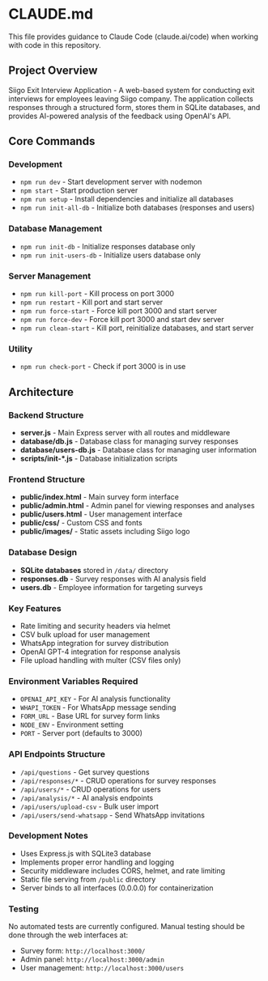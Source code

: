 # CLAUDE.md

This file provides guidance to Claude Code (claude.ai/code) when working with code in this repository.

## Project Overview

Siigo Exit Interview Application - A web-based system for conducting exit interviews for employees leaving Siigo company. The application collects responses through a structured form, stores them in SQLite databases, and provides AI-powered analysis of the feedback using OpenAI's API.

## Core Commands

### Development
- `npm run dev` - Start development server with nodemon
- `npm start` - Start production server
- `npm run setup` - Install dependencies and initialize all databases
- `npm run init-all-db` - Initialize both databases (responses and users)

### Database Management
- `npm run init-db` - Initialize responses database only
- `npm run init-users-db` - Initialize users database only

### Server Management
- `npm run kill-port` - Kill process on port 3000
- `npm run restart` - Kill port and start server
- `npm run force-start` - Force kill port 3000 and start server
- `npm run force-dev` - Force kill port 3000 and start dev server
- `npm run clean-start` - Kill port, reinitialize databases, and start server

### Utility
- `npm run check-port` - Check if port 3000 is in use

## Architecture

### Backend Structure
- **server.js** - Main Express server with all routes and middleware
- **database/db.js** - Database class for managing survey responses
- **database/users-db.js** - Database class for managing user information
- **scripts/init-*.js** - Database initialization scripts

### Frontend Structure
- **public/index.html** - Main survey form interface
- **public/admin.html** - Admin panel for viewing responses and analyses
- **public/users.html** - User management interface
- **public/css/** - Custom CSS and fonts
- **public/images/** - Static assets including Siigo logo

### Database Design
- **SQLite databases** stored in `/data/` directory
- **responses.db** - Survey responses with AI analysis field
- **users.db** - Employee information for targeting surveys

### Key Features
- Rate limiting and security headers via helmet
- CSV bulk upload for user management
- WhatsApp integration for survey distribution
- OpenAI GPT-4 integration for response analysis
- File upload handling with multer (CSV files only)

### Environment Variables Required
- `OPENAI_API_KEY` - For AI analysis functionality
- `WHAPI_TOKEN` - For WhatsApp message sending
- `FORM_URL` - Base URL for survey form links
- `NODE_ENV` - Environment setting
- `PORT` - Server port (defaults to 3000)

### API Endpoints Structure
- `/api/questions` - Get survey questions
- `/api/responses/*` - CRUD operations for survey responses
- `/api/users/*` - CRUD operations for users
- `/api/analysis/*` - AI analysis endpoints
- `/api/users/upload-csv` - Bulk user import
- `/api/users/send-whatsapp` - Send WhatsApp invitations

### Development Notes
- Uses Express.js with SQLite3 database
- Implements proper error handling and logging
- Security middleware includes CORS, helmet, and rate limiting
- Static file serving from `/public` directory
- Server binds to all interfaces (0.0.0.0) for containerization

### Testing
No automated tests are currently configured. Manual testing should be done through the web interfaces at:
- Survey form: `http://localhost:3000/`
- Admin panel: `http://localhost:3000/admin`
- User management: `http://localhost:3000/users`